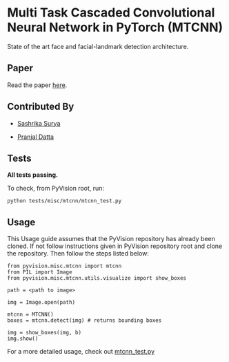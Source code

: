 # Multi Task Cascaded Convolutional Neural Network in PyTorch (MTCNN)

State of the art face and facial-landmark detection architecture.

## Paper

Read the paper [here](https://arxiv.org/pdf/1604.02878.pdf).

## Contributed By

- [Sashrika Surya](https://github.com/sashrika15)

- [Pranjal Datta](https://github.com/pranjaldatta)

## Tests

**All tests passing.**

To check, from PyVision root, run:

```
python tests/misc/mtcnn/mtcnn_test.py
```

## Usage

This Usage guide assumes that the PyVision repository has already been cloned. If not follow instructions given in PyVision repository root and clone the repository. Then follow the steps listed below:

```
from pyvision.misc.mtcnn import mtcnn
from PIL import Image
from pyvision.misc.mtcnn.utils.visualize import show_boxes

path = <path to image>

img = Image.open(path)

mtcnn = MTCNN()
boxes = mtcnn.detect(img) # returns bounding boxes

img = show_boxes(img, b)
img.show()
```

For a more detailed usage, check out [mtcnn_test.py](https://github.com/pranjaldatta/PyVision/blob/master/tests/misc/mtcnn/mtcnn_test.py)
